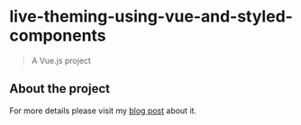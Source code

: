 # live-theming-using-vue-and-styled-components

> A Vue.js project

## About the project

For more details please visit my [blog post](https://medium.com/@dalilaav/coloring-your-app-implementing-live-theming-with-vue-js-and-styled-components-29e428900394) about it.
